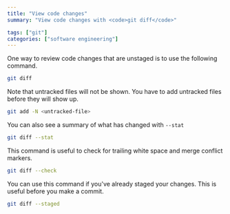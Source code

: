 ```yaml
---
title: "View code changes"
summary: "View code changes with <code>git diff</code>"

tags: ["git"]
categories: ["software engineering"]
---
```


One way to review code changes that are unstaged is to use the following command.

```bash
git diff
```

Note that untracked files will not be shown. You have to add untracked files before they will show up.

```sh
git add -N <untracked-file>
```

You can also see a summary of what has changed with `--stat`

```sh
git diff --stat
```

This command is useful to check for trailing white space and merge conflict markers.

```sh
git diff --check
```

You can use this command if you've already staged your changes. This is useful before you make a commit.

```bash
git diff --staged
```

